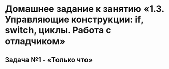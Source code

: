 # Домашнее задание к занятию «1.3. Управляющие конструкции: if, switch, циклы. Работа с отладчиком»
## Задача №1 - «Только что»